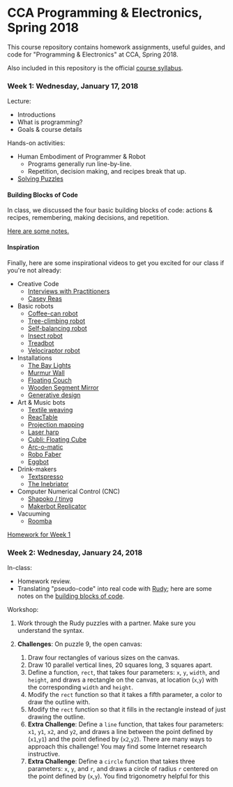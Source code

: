 # CCA Programming & Electronics, Spring 2018

This course repository contains homework assignments, useful guides, and code for "Programming & Electronics" at CCA, Spring 2018.

Also included in this repository is the official [course syllabus](syllabus.pdf).

### Week 1: Wednesday, January 17, 2018

Lecture:
- Introductions
- What is programming?
- Goals & course details

Hands-on activities:
- Human Embodiment of Programmer & Robot
  - Programs generally run line-by-line.
  - Repetition, decision making, and recipes break that up.
- [Solving Puzzles](puzzle-sheets.pdf)

#### Building Blocks of Code

In class, we discussed the four basic building blocks of code: actions & recipes, remembering, making decisions, and repetition. 

[Here are some notes.](building-blocks-programs.md)

#### Inspiration

Finally, here are some inspirational videos to get you excited for our class if you're not already:
- Creative Code
  - [Interviews with Practitioners](http://www.youtube.com/watch?v=eBV14-3LT-g)
  - [Casey Reas](https://www.youtube.com/watch?v=_8DMEHxOLQE)
- Basic robots
  - [Coffee-can robot](http://www.youtube.com/watch?v=b0mIshBIbvI#t=24)
  - [Tree-climbing robot](http://www.youtube.com/watch?v=zkpH1BjD6Wc)
  - [Self-balancing robot](http://www.youtube.com/watch?v=Tw9Jr-SPL0Y)
  - [Insect robot](http://www.youtube.com/watch?v=tOsNXg2vAd4#t=120)
  - [Treadbot](http://www.youtube.com/watch?v=YblSltHDbIU)
  - [Velociraptor robot](http://www.youtube.com/watch?v=lPEg83vF_Tw)
- Installations
  - [The Bay Lights](http://thebaylights.org/)
  - [Murmur Wall](http://www.future-cities-lab.net/projects/#/murmurwall/)
  - [Floating Couch](http://vimeo.com/72826106)
  - [Wooden Segment Mirror](https://www.youtube.com/watch?v=BZysu9QcceM#t=36)
  - [Generative design](https://www.youtube.com/watch?v=pNkz8wEJljc)
- Art & Music bots
  - [Textile weaving](https://vimeo.com/71044541)
  - [ReacTable](https://www.youtube.com/user/marcosalonso)
  - [Projection mapping](https://www.youtube.com/watch?v=czuhNcNU6qU)
  - [Laser harp](http://www.youtube.com/watch?v=sLVXmsbVwUs#t=20)
  - [Cubli: Floating Cube](https://www.youtube.com/watch?v=n_6p-1J551Y)
  - [Arc-o-matic](http://vimeo.com/57082262#at=130)
  - [Robo Faber](http://vimeo.com/78771257)
  - [Eggbot](https://www.youtube.com/watch?v=w4cdbV2oaEc)
- Drink-makers
  - [Textspresso](http://www.youtube.com/watch?v=kx9D74t7GD8#t=89)
  - [The Inebriator](http://www.youtube.com/watch?v=WqY7fchs7H0)
- Computer Numerical Control (CNC)
  - [Shapoko / tinyg](http://www.youtube.com/watch?v=pCC1GXnYfFI#t=11)
  - [Makerbot Replicator](http://www.youtube.com/watch?v=NAbiAzYhTOQ)
- Vacuuming
  - [Roomba](https://www.youtube.com/watch?v=0DNkbZvVYvc)

[Homework for Week 1](hw/week1.md)


### Week 2: Wednesday, January 24, 2018

In-class:
- Homework review.
- Translating "pseudo-code" into real code with [Rudy](http://rudy.zamfi.net); here are some notes on the [building blocks of code](building-blocks-code.md).

Workshop:

1. Work through the Rudy puzzles with a partner. Make sure you understand the syntax.

2.  **Challenges**: On puzzle 9, the open canvas:
    1.  Draw four rectangles of various sizes on the canvas.
    2.  Draw 10 parallel vertical lines, 20 squares long, 3 squares apart.
    3.  Define a function, `rect`, that takes four parameters: `x`, `y`, `width`, and `height`, and draws a rectangle on the canvas, at location (`x`,`y`) with the corresponding `width` and `height`.
    4.  Modify the `rect` function so that it takes a fifth parameter, a color to draw the outline with.
    4.  Modify the `rect` function so that it fills in the rectangle instead of just drawing the outline.
    5.  **Extra Challenge**: Define a `line` function, that takes four parameters: `x1`, `y1`, `x2`, and `y2`, and draws a line between the point defined by (`x1`,`y1`) and the point defined by (`x2`,`y2`). There are many ways to approach this challenge! You may find some Internet research instructive.
    6.  **Extra Challenge**: Define a `circle` function that takes three parameters: `x`, `y`, and `r`, and draws a circle of radius `r` centered on the point defined by (`x`,`y`). You find trigonometry helpful for this 

